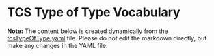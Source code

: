# TCS Type of Type Vocabulary

**Note:** The content below is created dynamically from the
[tcsTypeOfType.yaml](./tcsTypeOfType.yaml) file. Please do not edit the markdown
directly, but make any changes in the YAML file.
